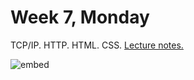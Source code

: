 # Week 7, Monday

TCP/IP. HTTP. HTML. CSS.  [Lecture notes.](http://cdn.cs50.net/2015/fall/lectures/7/m/notes7m/notes7m.html)

![embed](https://www.youtube.com/embed/GUtPQIDSwrA)
